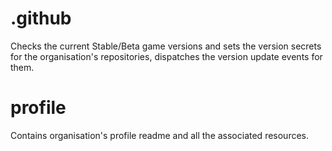 # .github
Checks the current Stable/Beta game versions and sets the version secrets for the organisation's repositories, dispatches the version update events for them.
# profile
Contains organisation's profile readme and all the associated resources.
